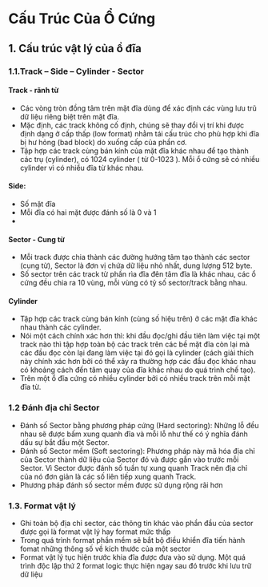 # Cấu Trúc Của Ổ Cứng
## 1. Cấu trúc vật lý của ổ đĩa
### 1.1.Track – Side – Cylinder - Sector
#### Track - rãnh từ
- Các vòng tròn đồng tâm trên mặt đĩa dùng để xác định các vùng lưu trũ dữ liệu riêng biệt trên mặt đĩa.
- Mặc định, các track không cố định, chúng sẽ thay đổi vị trí khi được định dạng ở cấp thấp (low format) nhằm tái cấu trúc cho phù hợp khi đĩa bị hư hỏng (bad block) do xuống cấp của phần cơ.
- Tập hợp các track cùng bán kính của mặt đĩa khác nhau để tạo thành các trụ (cylinder), có 1024 cylinder ( từ 0-1023 ). Mỗi ổ cứng sẽ có nhiều cylinder vì có nhiều đĩa từ khác nhau. 
#### Side:
- Số mặt đĩa
- Mỗi đĩa có hai mặt được đánh số là 0 và 1
- 


#### Sector - Cung từ
- Mỗi track được chia thành các đường hướng tâm tạo thành các sector (cung từ), Sector là đơn vị chứa dữ liệu nhỏ nhất, dung lượng 512 byte.
- Số sector trên các track từ phần rìa đĩa đên tâm đĩa là khác nhau, các ổ cứng đều chia ra 10 vùng, mỗi vùng có tỷ số sector/track bằng nhau.
#### Cylinder
- Tập hợp các track cùng bán kính (cùng số hiệu trên) ở các mặt đĩa khác nhau thành các cylinder. 
- Nói một cách chính xác hơn thì: khi đầu đọc/ghi đầu tiên làm việc tại một track nào thì tập hợp toàn bộ các track trên các bề mặt đĩa còn lại mà các đầu đọc còn lại đang làm việc tại đó gọi là cylinder (cách giải thích này chính xác hơn bởi có thể xảy ra thường hợp các đầu đọc khác nhau có khoảng cách đến tâm quay của đĩa khác nhau do quá trình chế tạo).
- Trên một ổ đĩa cứng có nhiều cylinder bởi có nhiều track trên mỗi mặt đĩa từ.
### 1.2 Đánh địa chỉ Sector
- Đánh số Sector bằng phương pháp cứng (Hard sectoring): Những lỗ đều nhau sẽ được bấm xung quanh đĩa và mỗi lỗ như thế có ý nghĩa đánh dấu sự bắt đầu một Sector. 
- Đánh số Sector mềm (Soft sectoring): Phương pháp này mã hóa địa chỉ của Sector thành dữ liệu của Sector đó và được gắn vào trước mỗi Sector. Vì Sector được đánh số tuần tự xung quanh Track nên địa chỉ của nó đơn giản là các số liên tiếp xung quanh Track.
- Phương pháp đánh số sector mềm được sử dụng rộng rãi hơn

### 1.3. Format vật lý
- Ghi toàn bộ địa chỉ sector, các thông tin khác vào phần đầu của sector được gọi là format vật lý hay format mức thấp
- Trong quá trình format phần mềm sẽ bắt bộ điều khiển đĩa tiến hành fomat những thông số về kích thước của một sector
- Format vật lý tục hiện trước khia đĩa được đưa vào sử dụng. Một quá trình độc lập thứ 2 format logic thực  hiện ngay sau đó trước khi lưu trữ dữ liệu

